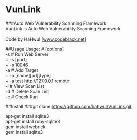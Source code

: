 # VunLink
###Auto Web Vulnerability Scanning Framework<br>
VunLink is Auto Web Vulnerability Scanning Framework<br><br>
Code by HaHwul [www.codeblack.net]

##Usage
Usage: # [options]<br>
  -s # Run Web Server<br>
     + -s [port]<br>
     + -s 10046<br>
  -a # Add Target<br>
     + -a [name][url][type]<br>
     + -a test http://127.0.0.1 remote<br>
  -l # View Scan List<br>
  -d # Delete Scan List<br>
  -c # Check Run<br>


##Install
###git clone https://github.com/hahwul/VunLink.git

apt-get install sqlite3<br>
apt-get install ruby-sqlite3<br>
gem install webrick<br>
gem install sqlite3<br>


